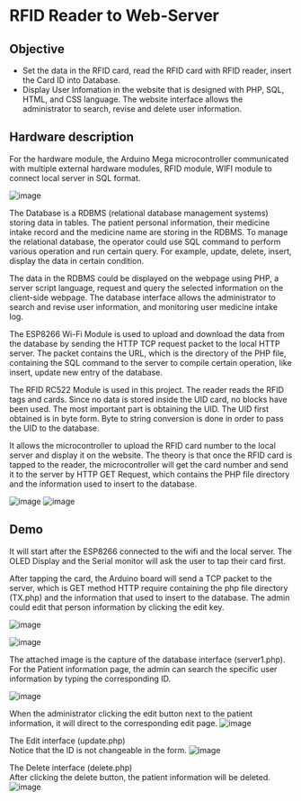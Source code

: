 # RFID Reader to Web-Server

## Objective 
- Set the data in the RFID card, read the RFID card with RFID reader, insert the Card ID into Database.
- Display User Infomation in the website that is designed with PHP, SQL, HTML, and CSS language. The website interface allows the administrator to search, revise and delete user information. 

## Hardware description
For the hardware module, the Arduino Mega microcontroller communicated with multiple external hardware modules, RFID module, WIFI module to connect local server in SQL format.

![image](https://user-images.githubusercontent.com/44689459/169726733-4b0207fd-c32e-4794-a6aa-55734f98767d.png)

The Database is a RDBMS (relational database management systems) storing data in tables. The patient personal information, their medicine intake record and the medicine name are storing in the RDBMS. To manage the relational database, the operator could use SQL command to perform various operation and run certain query. For example, update, delete, insert, display the data in certain condition.

The data in the RDBMS could be displayed on the webpage using PHP, a server script language, request and query the selected information on the client-side webpage. The database interface allows the administrator to search and revise user information, and monitoring user medicine intake log.

The ESP8266 Wi-Fi Module is used to upload and download the data from the database by sending the HTTP TCP request packet to the local HTTP server. The packet contains the URL, which is the directory of the PHP file, containing the SQL command to the server to compile certain operation, like insert, update new entry of the database.


The RFID RC522 Module is used in this project. The reader reads the RFID tags and cards. Since no data is stored inside the UID card, no blocks have been used. The most important part is obtaining the UID. The UID first obtained is in byte form. Byte to string conversion is done in order to pass the UID to the database.


It allows the microcontroller to upload the RFID card number to the local server and display it on the website. The theory is that once the RFID card is tapped to the reader, the microcontroller will get the card number and send it to the server by HTTP GET Request, which contains the PHP file directory and the information used to insert to the database.

![image](https://user-images.githubusercontent.com/44689459/169726585-498eaff8-8a89-4f94-a678-246f754459be.png)
![image](https://user-images.githubusercontent.com/44689459/169726642-bfb8f5d0-c238-405b-8d38-b661e84d3c19.png)

## Demo

It will start after the ESP8266 connected to the wifi and the local server. The OLED Display and the Serial monitor will ask the user to tap their card first. 

After tapping the card, the Arduino board will send a TCP packet to the server, which is GET method HTTP require containing the php file directory (TX.php) and the information that used to insert to the database. The admin could edit that person information by clicking the edit key. 

![image](https://user-images.githubusercontent.com/44689459/169728348-cb815601-877b-44b2-8845-27bd987a5e8f.png)

![image](https://user-images.githubusercontent.com/44689459/169728765-c32670ba-aecd-4684-84ed-4a9fde8f493e.png)

The attached image is the capture of the database interface (server1.php). For the Patient information page, the admin can search the specific user information by typing the corresponding ID.

![image](https://user-images.githubusercontent.com/44689459/169728892-26c82a09-70d8-426b-b41d-f43c9866bb01.png)

When the administrator clicking the edit button next to the patient information, it will direct to the corresponding edit page.
![image](https://user-images.githubusercontent.com/44689459/169725909-92d508b8-468d-483e-8e09-bce198961647.png)

 
The Edit interface (update.php)  
Notice that the ID is not changeable in the form.
![image](https://user-images.githubusercontent.com/44689459/169729024-ee8a8570-6ed8-4338-87e8-0366b9cd9988.png)


 
The Delete interface (delete.php)  
After clicking the delete button, the patient information will be deleted.
![image](https://user-images.githubusercontent.com/44689459/169729933-3b1c4d3a-75ae-47d9-8256-2f8bd0d2e33a.png)
